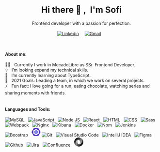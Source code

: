 <div align='center'>
  <h1>Hi there 👋&nbsp;,&nbsp; I'm Sofi </h1>
  <p>
    Frontend developer with a passion for perfection.
    </br></br>
    <a href="https://www.linkedin.com/in/sofia-mariela-varela-merino/"><img alt="Linkedin" title="Linkedin" src="https://img.icons8.com/color/30/000000/linkedin-2--v1.png"/></a>&nbsp;&nbsp;&nbsp;&nbsp;
    <a href="mailto:sofiamarielavarelamerino@gmail.com?subject=Hola%20Sofia"><img  alt="Gmail" title="Gmail" src="https://img.icons8.com/color/30/000000/gmail-new.png"/></a>&nbsp;&nbsp;&nbsp;&nbsp;
  </p>
</div>
</br>

<h4>About me:</h4>
👩‍💻 &nbsp; Currently I work in MecadoLibre as SSr. Frontend Developer.</br>
💡 &nbsp; I’m looking expand my technical skills.</br>
🌱 &nbsp; I’m currently learning about TypeScript. </br>
📌 &nbsp; 2021 Goals: Leading a team, in which we work on several projects.</br>
⚡ &nbsp; Fun fact: I love going for a run, eating chocolate, watching series and sharing moments with friends.
</br></br>
<div>
<h4>Languages and Tools:</h4>
  <img alt="MySQL" title="MySQL" src="https://img.icons8.com/color/30/000000/mysql-logo.png"/>&nbsp;&nbsp;
  <img alt="JavaScript" title="JavaScript" src="https://img.icons8.com/color/30/000000/javascript--v1.png"/>&nbsp;&nbsp;
  <img alt="Node JS" title="Node JS" src="https://img.icons8.com/color/30/000000/nodejs.png"/>&nbsp;&nbsp;
  <img alt="React" title="React" src="https://img.icons8.com/color/30/000000/react-native.png"/>&nbsp;&nbsp;
  <img alt="HTML" title="HTML" src="https://img.icons8.com/color/30/000000/html-5--v1.png"/>&nbsp;&nbsp;
  <img alt="CSS" title="CSS" src="https://img.icons8.com/color/30/000000/css3.png"/>&nbsp;&nbsp;
  <img alt="Sass" title="Sass" src="https://img.icons8.com/color/30/000000/sass-avatar.png"/>&nbsp;&nbsp;
  <img alt="Webpack" title="Webpack" src="https://img.icons8.com/color/30/000000/webpack.png"/>&nbsp;&nbsp;
  <img alt="Nginx" title="Nginx" src="https://img.icons8.com/color/30/000000/nginx.png"/>&nbsp;&nbsp;
  <img alt="Kibana" title="Kibana" src="https://img.icons8.com/color/30/000000/kibana.png"/>&nbsp;&nbsp;
  <img alt="Docker" title="Docker" src="https://img.icons8.com/color/30/000000/docker.png"/>&nbsp;&nbsp;
  <img alt="Npm" title="Npm" src="https://img.icons8.com/color/30/000000/npm.png"/>&nbsp;&nbsp;
  <img alt="Jenkins" title="Jenkins" src="https://img.icons8.com/color/30/000000/jenkins.png"/>&nbsp;&nbsp;
  <img alt="Boostrap" title="Boostrap" src="https://img.icons8.com/color/30/000000/bootstrap.png"/>&nbsp;&nbsp;
  <img alt="Eslint" title="Eslint" width="30px" src="https://raw.githubusercontent.com/github/explore/80688e429a7d4ef2fca1e82350fe8e3517d3494d/topics/eslint/eslint.png"/>
  <img alt="Git" title="Git" src="https://img.icons8.com/color/30/000000/git.png"/>&nbsp;&nbsp;
   <img alt="Visual Studio Code" title="Visual Studio Code" src="https://img.icons8.com/color/30/000000/visual-studio-code-2019.png"/>&nbsp;&nbsp;
  <img alt="IntelliJ IDEA" title="IntelliJ IDEA"  src="https://img.icons8.com/color/30/000000/intellij-idea.png"/>&nbsp;&nbsp;
  <img alt="Figma" title="Figma" src="https://img.icons8.com/color/30/000000/figma--v1.png"/>&nbsp;&nbsp;
  <img alt="Github" title="Github" src="https://img.icons8.com/color/30/000000/github--v1.png"/>&nbsp;&nbsp;
  <img alt="Jira" title="Jira" src="https://img.icons8.com/color/30/000000/jira.png"/>&nbsp;&nbsp;
  <img alt="Confluence" title="Confluence" src="https://img.icons8.com/color/30/000000/confluence--v2.png"/>&nbsp;&nbsp;
  <img alt="Json" title="Json" width="30px" src="https://raw.githubusercontent.com/github/explore/80688e429a7d4ef2fca1e82350fe8e3517d3494d/topics/json/json.png" />
  </div>
</br></br>
